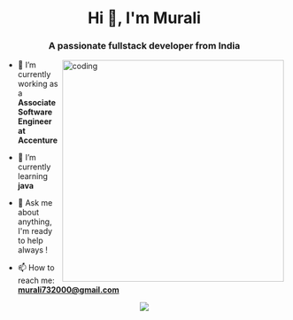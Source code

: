 <h1 align="center">Hi 👋, I'm Murali</h1>
<h3 align="center">A passionate fullstack developer from India</h3>

<img align="right" alt="coding" width="400" src="https://camo.githubusercontent.com/4c8d92806e3c2322a2c390ffa0019c1d6f78a4d82108aa6946863ae362a763c8/68747470733a2f2f69322e77702e636f6d2f616c6c68746163636573732e696e666f2f77702d636f6e74656e742f75706c6f6164732f323031382f30332f70726f6772616d6d696e672e6769663f6669743d313238312532433731362673736c3d31"/>

- 🔭 I’m currently working as a **Associate Software Engineer at Accenture**

- 🌱 I’m currently learning **java**

- 💬 Ask me about anything, I'm ready to help always !  

- 📫 How to reach me: **murali732000@gmail.com**


<p align="center">
    <a href="https://git.io/streak-stats"><img src="https://streak-stats.demolab.com?user=Murali03M"/></a>
</p>

<!-- 
<p><img align="center" src="https://github-readme-stats.vercel.app/api/top-langs?username=murali03m&show_icons=true&locale=en&layout=compact" alt="murali03m" /></p> -->
